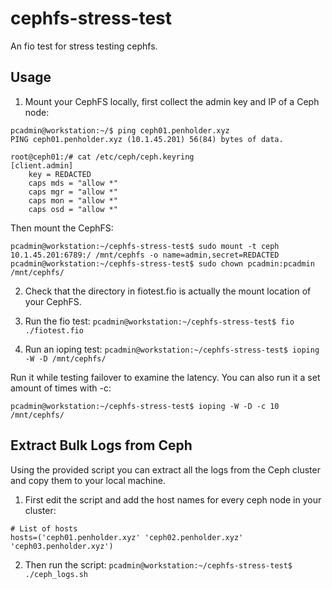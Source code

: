 # cephfs-stress-test

An fio test for stress testing cephfs.

## Usage

1) Mount your CephFS locally, first collect the admin key and IP of a Ceph node:
```
pcadmin@workstation:~/$ ping ceph01.penholder.xyz
PING ceph01.penholder.xyz (10.1.45.201) 56(84) bytes of data.

root@ceph01:/# cat /etc/ceph/ceph.keyring 
[client.admin]
	key = REDACTED
	caps mds = "allow *"
	caps mgr = "allow *"
	caps mon = "allow *"
	caps osd = "allow *"
```

Then mount the CephFS:
```
pcadmin@workstation:~/cephfs-stress-test$ sudo mount -t ceph 10.1.45.201:6789:/ /mnt/cephfs -o name=admin,secret=REDACTED
pcadmin@workstation:~/cephfs-stress-test$ sudo chown pcadmin:pcadmin /mnt/cephfs/
```

2) Check that the directory in fiotest.fio is actually the mount location of your CephFS.


3) Run the fio test:
`pcadmin@workstation:~/cephfs-stress-test$ fio ./fiotest.fio`


4) Run an ioping test:
`pcadmin@workstation:~/cephfs-stress-test$ ioping -W -D /mnt/cephfs/`

Run it while testing failover to examine the latency. You can also run it a set amount of times with -c:

`pcadmin@workstation:~/cephfs-stress-test$ ioping -W -D -c 10 /mnt/cephfs/`


## Extract Bulk Logs from Ceph

Using the provided script you can extract all the logs from the Ceph cluster and copy them to your local machine.

1) First edit the script and add the host names for every ceph node in your cluster:
```
# List of hosts
hosts=('ceph01.penholder.xyz' 'ceph02.penholder.xyz' 'ceph03.penholder.xyz')
```

2) Then run the script:
`pcadmin@workstation:~/cephfs-stress-test$ ./ceph_logs.sh`


